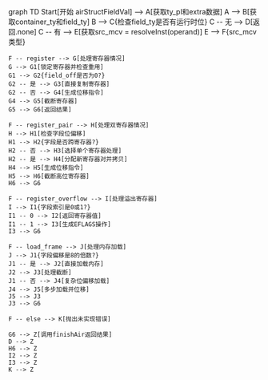 graph TD
    Start[开始 airStructFieldVal] --> A[获取ty_pl和extra数据]
    A --> B[获取container_ty和field_ty]
    B --> C{检查field_ty是否有运行时位}
    C -- 无 --> D[返回.none]
    C -- 有 --> E[获取src_mcv = resolveInst(operand)]
    E --> F{src_mcv类型}
    
    F -- register --> G[处理寄存器情况]
    G --> G1[锁定寄存器并检查重用]
    G1 --> G2{field_off是否为0?}
    G2 -- 是 --> G3[直接复制寄存器]
    G2 -- 否 --> G4[生成位移指令]
    G4 --> G5[截断寄存器]
    G5 --> G6[返回结果]
    
    F -- register_pair --> H[处理双寄存器情况]
    H --> H1[检查字段位偏移]
    H1 --> H2{字段是否跨寄存器?}
    H2 -- 否 --> H3[选择单个寄存器处理]
    H2 -- 是 --> H4[分配新寄存器对并拷贝]
    H4 --> H5[生成位移指令]
    H5 --> H6[截断高位寄存器]
    H6 --> G6
    
    F -- register_overflow --> I[处理溢出寄存器]
    I --> I1{字段索引是0或1?}
    I1 -- 0 --> I2[返回寄存器值]
    I1 -- 1 --> I3[生成EFLAGS操作]
    I3 --> G6
    
    F -- load_frame --> J[处理内存加载]
    J --> J1{字段偏移是8的倍数?}
    J1 -- 是 --> J2[直接加载内存]
    J2 --> J3[处理截断]
    J1 -- 否 --> J4[复杂位偏移加载]
    J4 --> J5[多步加载并位移]
    J5 --> J3
    J3 --> G6
    
    F -- else --> K[抛出未实现错误]
    
    G6 --> Z[调用finishAir返回结果]
    D --> Z
    H6 --> Z
    I2 --> Z
    I3 --> Z
    K --> Z

